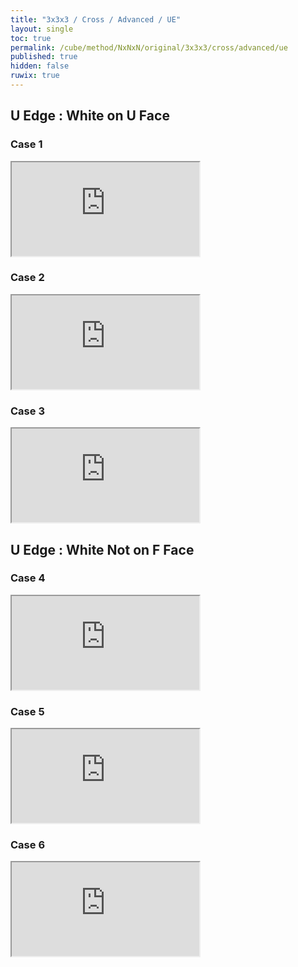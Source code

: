 ```yaml
---
title: "3x3x3 / Cross / Advanced / UE"
layout: single
toc: true
permalink: /cube/method/NxNxN/original/3x3x3/cross/advanced/ue
published: true
hidden: false
ruwix: true
---
```


<head>
  <base target="_blank">
</head>



## U Edge : White on U Face

### Case 1

<iframe
  src = "https://ruwix.com/widget/3d/?alg=F%20D%20F&colored=U%20FD%20RD&hover=9&speed=500&flags=canvas"
></iframe>

### Case 2

<iframe
  src = "https://ruwix.com/widget/3d/?alg=F%20D2%20F&colored=U%20FD%20BD&hover=9&speed=500&flags=canvas"
></iframe>

### Case 3

<iframe
  src = "https://ruwix.com/widget/3d/?alg=F%20D'%20F&colored=U%20FD%20LD&hover=9&speed=500&flags=canvas"
></iframe>



## U Edge : White Not on F Face

### Case 4

<iframe
  src = "https://ruwix.com/widget/3d/?alg=F%20R'&colored=U%20FD%20RD&hover=9&speed=500&flags=canvas"
></iframe>

### Case 5

<iframe
  src = "https://ruwix.com/widget/3d/?alg=F%20D'%20R'&colored=U%20LD%20RD&hover=9&speed=500&flags=canvas"
></iframe>

### Case 6

<iframe
  src = "https://ruwix.com/widget/3d/?alg=F%20D2'%20R'&colored=U%20BD%20RD&hover=9&speed=500&flags=canvas"
></iframe>
